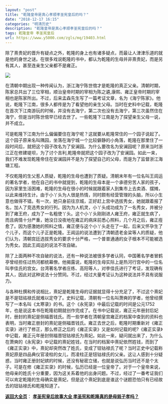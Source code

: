 ```yaml
---
layout: "post"
title: "乾隆皇帝是真心孝顺孝圣宪皇后的吗？"
date: "2018-12-17 16:15"
categories: "明清历史"
description: "乾隆皇帝是真心孝顺孝圣宪皇后的吗？"
tags: 乾隆皇帝 孝圣宪皇后
url: https://www.y5000.com/zgls/mq/19403.html
---
```






除了熹贵妃的晋升有疑点之外，乾隆的身上也有诸多疑点，而最让人津津乐道的就是他的身世之谜。在很多戏说乾隆的书中，都认为乾隆的生母并非熹贵妃，而是另有其人，甚至连亲生父亲都不是雍正。

![](https://img.y5000.com/uploads/allimg/170418/6-1F41Q02449A8.jpg)

在清朝中期出现一种传闻认为，浙江海宁陈世倌才是乾隆的真正父亲。清朝时期，陈家总共出了三位宰相，顺治皇帝时期的宰相为陈之遴,康熙、雍正皇帝时期的宰相也是陈家所出。不过，后来孟森先生写了一篇考证文章，名为《海宁陈家》。他说，乾隆下江南，很多人都传是为了看望他的亲生父母。当时在史料中记载，乾隆在首次下江南游玩的时候，并没有去海宁，第二次也没有去海宁，第三次虽然住在海宁，但是当时陈世倌早已经去世了。一些乾隆下江南是为了探望亲生父母一说，并不成立。

可是乾隆下江南为什么偏偏要住在海宁呢？这就要从乾隆常住的一个园子说起了。这个园子原来名叫隅园，坐落在海宁城一个比较僻静的小角落，乾隆在那里住了一段时间后，就把这个园子改名为了安澜园。为什么要改名为安澜园呢？原来当时浙江正在修建堤坝，为了讨个吉利,乾隆帝就把这个园子改为了安澜园。如此一来，我们不难发现乾隆帝住在安澜园并不是为了探望自己的父母，而是为了监督浙江海塘工程。

不仅乾隆的生父惹人质疑，乾隆的生母也遭到了质疑。清朝末年有一位名叫王闾运的著名学者，他在自己的书中就提到，乾隆的生母本是一个承德穷苦人家的孩子，因为家里生活困难，乾隆的生母在很小的时候就跟着家人到集市上去卖酒、摆摊，以此来维持生计。由于小丫头为人很是热情，同时颇有经营管理的头脑，所以小生意也做得不错。有一次，她只身前往京城，正好赶上宫中选拔秀女，她就跟着报了名，加人了竞选秀女的行列。因为为人机灵，小丫头成功成为了一名秀女，并被分到了雍王府，成为了一名粗使丫头。这个小丫头刚刚进人雍王府，雍正就生病了，而且病情十分严重，她没日没夜地在雍正的病床前悉心照料，几个月之后，雍正痊愈了。因为感激她的照料之情，雍正便与这个小丫头走在了一起，后来又怀孕生了个儿子，而这个儿子正是乾隆。王阊运的说法遭到了清朝遗老金梁等人的质疑，他们认为，清朝宫廷选拔秀女的要求十分严格，一个普普通通的女子根本不可能被选为秀女。因此王阊运的说法不攻自破。

除了上面两种不攻自破的说法，还有一种说法被很多学者认同，中国著名学者冒鹤亭曾经担任过热河都统幕僚。他揭露说，乾隆的生母实际上是热河行宫中的一位名叫李佳氏的宫女。台湾著名学者庄练、高阳等人，对李佳氏进行了考证，发现确有其人，因此对这种说法十分赞同。不过，经过大量考证认为这种说法并不具有说服力。

与各种杜撰和传说相比，熹妃是乾隆生母的证据就显得十分充足了，不过这个熹妃是不是钮祜禄氏就难以定夺了。史料记载，清朝有一位名叫萧奭的学者，他曾经撰写了一本名叫《太寒录》的书。这个《永宪录》中最后记载的时间是公元1752年，也是说这本书在乾隆初期就创作完成了。在书中记载说，雍正元年册封后妃时，册封的熹妃是侧福晋钱氏。而一些学者在清朝皇宫雍正的档案中查到的资料也表明，当时雍正册封的熹妃是侧福晋钱氏。雍正去世之后，乾隆时期重新对《雍正实录》进行了修正，那么修正之后的《雍正实录》又是如何记载的呢?《雍正实录》中记载，雍正元年册封侧福晋钮钴禄氏为熹妃。如此一来，疑问就出来了，为什么在萧奭的《永宪录》中记载的熹妃姓钱，在当时的档案中熹妃依然姓钱，而到了《雍正实录》中，熹妃却突然改了姓氏，变成了钮钴禄氏了呢？当时正史中记载称熹妃原是四品典仪官凌柱的女儿，而凌柱正是钮钴禄氏的父亲。这让人感到十分疑惑，当时雍正册封妃嫔的时候，还没有秘密立储，也就是说弘历当时还不是个太子。可是在修《雍正实录》的时候，弘历已经是一位皇帝了。对于一个皇帝来说，他母亲的姓氏十分重要，因为这关系着他的出身问题。不过，经过了一番考证我们可以肯定乾隆的生母确实是熹妃，但是这个熹妃到底是谁这个谜题恐怕只有已经故去的钮钴禄氏和乾隆知道了。

[**返回大全页**](https://www.y5000.com/zgls/mq/19406.html)： **[孝圣宪皇后故事大全
孝圣宪和乾隆真的是母慈子孝吗？](https://www.y5000.com/zgls/mq/19406.html)**
